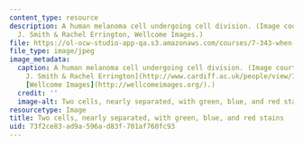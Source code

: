 ```yaml
---
content_type: resource
description: A human melanoma cell undergoing cell division. (Image courtesy of Paul
  J. Smith & Rachel Errington, Wellcome Images.)
file: https://ol-ocw-studio-app-qa.s3.amazonaws.com/courses/7-343-when-development-goes-awry-how-cancer-co-opts-mechanisms-of-embryogensis-fall-2009/73f2ce83ad9a596ad83f701af760fc93_7-343f09.jpg
file_type: image/jpeg
image_metadata:
  caption: A human melanoma cell undergoing cell division. (Image courtesy of [Paul
    J. Smith & Rachel Errington](http://www.cardiff.ac.uk/people/view/123035-errington-rachel),
    [Wellcome Images](http://wellcomeimages.org/).)
  credit: ''
  image-alt: Two cells, nearly separated, with green, blue, and red stains.
resourcetype: Image
title: Two cells, nearly separated, with green, blue, and red stains
uid: 73f2ce83-ad9a-596a-d83f-701af760fc93
---
```

